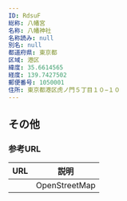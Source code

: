 ```yaml
---
ID: RdsuF
総称: 八幡宮
名称: 八幡神社
名称読み: null
別名: null
都道府県: 東京都
区域: 港区
緯度: 35.6614565
経度: 139.7427502
郵便番号: 1050001
住所: 東京都港区虎ノ門５丁目１０−１０
---
```


## その他

### 参考URL

| URL | 説明          |
| --- | ------------- |
|     | OpenStreetMap |

